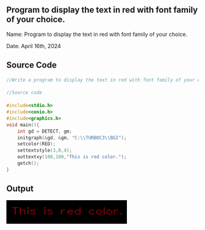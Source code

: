 ## Program to display the text in red with font family of your choice.

Name: Program to display the text in red with font family of your choice.

Date: April 16th, 2024

## Source Code

```c 
//Write a program to display the text in red with font family of your choice.

//Source code

#include<stdio.h>
#include<conio.h>
#include<graphics.h>
void main(){
    int gd = DETECT, gm;
    initgraph(&gd, &gm, "C:\\TURBOC3\\BGI");
    setcolor(RED);
    settextstyle(3,0,4);
    outtextxy(100,100,"This is red color.");
    getch();
}
```

## Output

![Program to Print Hello World](./output.png)